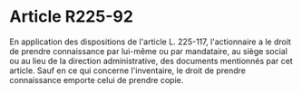 # Article R225-92

En application des dispositions de l'article L. 225-117, l'actionnaire a le droit de prendre connaissance par lui-même ou par mandataire, au siège social ou au lieu de la direction administrative, des documents mentionnés par cet article.   Sauf en ce qui concerne l'inventaire, le droit de prendre connaissance emporte celui de prendre copie.